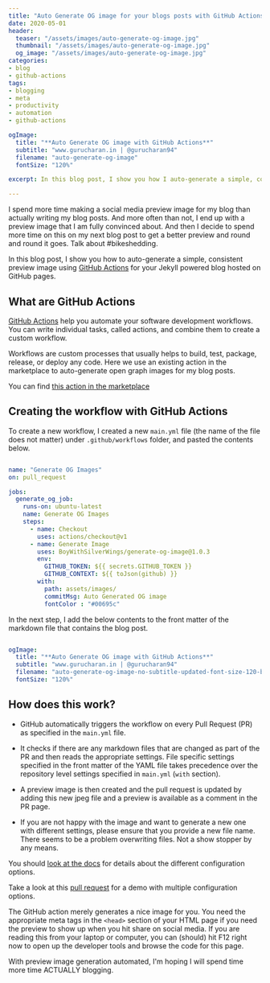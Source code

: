```yaml
---
title: "Auto Generate OG image for your blogs posts with GitHub Actions"
date: 2020-05-01
header:
  teaser: "/assets/images/auto-generate-og-image.jpg"
  thumbnail: "/assets/images/auto-generate-og-image.jpg"
  og_image: "/assets/images/auto-generate-og-image.jpg"
categories:
- blog
- github-actions
tags:
- blogging
- meta
- productivity
- automation
- github-actions 

ogImage:
  title: "**Auto Generate OG image with GitHub Actions**"
  subtitle: "www.gurucharan.in | @gurucharan94"
  filename: "auto-generate-og-image" 
  fontSize: "120%"

excerpt: In this blog post, I show you how I auto-generate a simple, consistent preview image using GitHub Actions for my Jekyll powered blog hosted on GitHub pages.

---
```


I spend more time making a social media preview image for my blog than actually writing my blog posts. And more often than not, I end up with a preview image that I am fully convinced about. And then I decide to spend more time on this on my next blog post to get a better preview and round and round it goes. Talk about #bikeshedding.

In this blog post, I show you how to auto-generate a simple, consistent preview image using [GitHub Actions](https://github.com/features/actions) for your Jekyll powered blog hosted on GitHub pages.

## What are GitHub Actions

[GitHub Actions](https://help.github.com/en/actions/getting-started-with-github-actions/about-github-actions) help you automate your software development workflows. You can write individual tasks, called actions, and combine them to create a custom workflow.

Workflows are custom processes that usually helps to build, test, package, release, or deploy any code. Here we use an existing action in the marketplace to auto-generate open graph images for my blog posts.

You can find [this action in the marketplace](https://github.com/marketplace/actions/generate-og-image)

## Creating the workflow with GitHub Actions

To create a new workflow, I created a new `main.yml` file (the name of the file does not matter) under `.github/workflows` folder, and pasted the contents below.

```yaml

name: "Generate OG Images"
on: pull_request

jobs:
  generate_og_job:
    runs-on: ubuntu-latest
    name: Generate OG Images
    steps:
      - name: Checkout
        uses: actions/checkout@v1
      - name: Generate Image
        uses: BoyWithSilverWings/generate-og-image@1.0.3
        env:
          GITHUB_TOKEN: ${{ secrets.GITHUB_TOKEN }}
          GITHUB_CONTEXT: ${{ toJson(github) }}
        with:
          path: assets/images/
          commitMsg: Auto Generated OG image
          fontColor : "#00695c"
```

In the next step, I add the below contents to the front matter of the markdown file that contains the blog post.

```yaml

ogImage:
  title: "**Auto Generate OG image with GitHub Actions**"
  subtitle: "www.gurucharan.in | @gurucharan94"
  filename: "auto-generate-og-image-no-subtitle-updated-font-size-120-bold-text-green-font"
  fontSize: "120%"

```

## How does this work?

- GitHub automatically triggers the workflow on every Pull Request (PR) as specified in the `main.yml` file.

- It checks if there are any markdown files that are changed as part of the PR and then reads the appropriate settings. File specific settings specified in the front matter of the YAML file takes precedence over the repository level settings specified in `main.yml` (`with` section).

- A preview image is then created and the pull request is updated by adding this new jpeg file and a preview is available as a comment in the PR page.

- If you are not happy with the image and want to generate a new one with different settings, please ensure that you provide a new file name. There seems to be a problem overwriting files. Not a show stopper by any means.

You should [look at the docs](https://github.com/marketplace/actions/generate-og-image) for details about the different configuration options.

Take a look at this [pull request](https://github.com/GuruCharan94/gurucharan94.github.io/pull/11) for a demo with multiple configuration options.

The GitHub action merely generates a nice image for you. You need the appropriate meta tags in the `<head>` section of your HTML page if you need the preview to show up when you hit share on social media. If you are reading this from your laptop or computer, you can (should) hit F12 right now to open up the developer tools and browse the code for this page.

With preview image generation automated, I'm hoping I will spend time more time ACTUALLY blogging.

